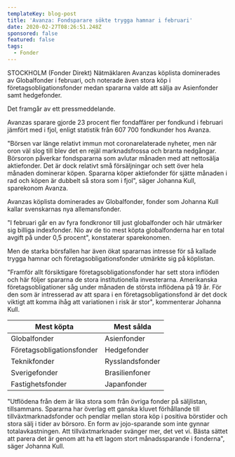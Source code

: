 ```yaml
---
templateKey: blog-post
title: 'Avanza: Fondsparare sökte trygga hamnar i februari'
date: 2020-02-27T08:26:51.248Z
sponsored: false
featured: false
tags:
  - Fonder
---
```

STOCKHOLM (Fonder Direkt) Nätmäklaren Avanzas köplista dominerades av Globalfonder i februari, och noterade även stora köp i företagsobligationsfonder medan spararna valde att sälja av Asienfonder samt hedgefonder.

Det framgår av ett pressmeddelande.

Avanzas sparare gjorde 23 procent fler fondaffärer per fondkund i februari jämfört med i fjol, enligt statistik från 607 700 fondkunder hos Avanza.

"Börsen var länge relativt immun mot coronarelaterade nyheter, men när oron väl slog till blev det en rejäl marknadsfrossa och branta nedgångar. Börsoron påverkar fondspararna som avlutar månaden med att nettosälja aktiefonder. Det är dock relativt små försäljningar och sett över hela månaden dominerar köpen. Spararna köper aktiefonder för sjätte månaden i rad och köpen är dubbelt så stora som i fjol", säger Johanna Kull, sparekonom Avanza.

Avanzas köplista dominerades av Globalfonder, fonder som Johanna Kull kallar svenskarnas nya allemansfonder.

"I februari går en av fyra fondkronor till just globalfonder och här utmärker sig billiga indexfonder. Nio av de tio mest köpta globalfonderna har en total avgift på under 0,5 procent", konstaterar sparekonomen.

Men de starka börsfallen har även ökat spararnas intresse för så kallade trygga hamnar och företagsobligationsfonder utmärkte sig på köplistan.

"Framför allt försiktigare företagsobligationsfonder har sett stora inflöden och här följer spararna de stora institutionella investerarna. Amerikanska företagsobligationer såg under månaden de största inflödena på 19 år. För den som är intresserad av att spara i en företagsobligationsfond är det dock viktigt att komma ihåg att variationen i risk är stor", kommenterar Johanna Kull.

<!--StartFragment-->

| **Mest köpta**            | **Mest sålda**  |
| ------------------------- | --------------- |
| Globalfonder              | Asienfonder     |
| Företagsobligationsfonder | Hedgefonder     |
| Teknikfonder              | Rysslandsfonder |
| Sverigefonder             | Brasilienfoner  |
| Fastighetsfonder          | Japanfonder     |



<!--EndFragment-->

"Utflödena från dem är lika stora som från övriga fonder på säljlistan, tillsammans. Spararna har överlag ett ganska kluvet förhållande till tillväxtmarknadsfonder och pendlar mellan stora köp i positiva börstider och stora sälj i tider av börsoro. En form av jojo-sparande som inte gynnar totalavkastningen. Att tillväxtmarknader svänger mer, det vet vi. Bästa sättet att parera det är genom att ha ett lagom stort månadssparande i fonderna", säger Johanna Kull.
